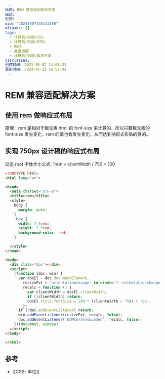 ```yaml
---
标题: REM 兼容适配解决方案
描述:
封面:
uid: "20230507140131108"
aliases: []
tags:
  - 计算机/前端/CSS
  - 计算机/前端/HTML
  - REM
  - 兼容适配
  - 计算机/前端/解决方案
cssclasses:
创建时间: 2023-05-07 14:01:31
更新时间: 2024-01-22 16:57:42
---
```


# REM 兼容适配解决方案

## 使用 rem 做响应式布局

原理：rem 是相对于根元素 html 的 font-size 来计算的，所以只要根元素的 font-size 发生变化，rem 的值也会发生变化，从而达到响应式布局的目的。

## 实现 750px 设计稿的响应式布局

动态 root 字体大小公式: 1rem = clientWidth / 750 * 100

```html
<!DOCTYPE html>
<html lang="en">

<head>
  <meta charset="UTF-8">
  <title>rem</title>
  <style>
    body {
      margin: auto;
    }
    .box {
      width: 7.5rem;
      height: 7.5rem;
      background-color: red;
    }

  </style>
</head>

<body>
  <div class="box"></div>
  <script>
    (function (doc, win) {
      var docEl = doc.documentElement,
        resizeEvt = 'orientationchange' in window ? 'orientationchange' : 'resize',
        recalc = function () {
          var clientWidth = docEl.clientWidth;
          if (!clientWidth) return;
          docEl.style.fontSize = 100 * (clientWidth / 750) + 'px';
        };
      if (!doc.addEventListener) return;
      win.addEventListener(resizeEvt, recalc, false);
      doc.addEventListener('DOMContentLoaded', recalc, false);
    })(document, window)
  </script>
</body>

</html>
```

## 参考

- [[CSS- 单位]]
